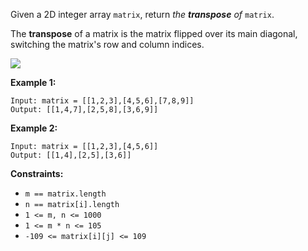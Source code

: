 Given a 2D integer array `matrix`, return _the **transpose** of_ `matrix`.

The **transpose** of a matrix is the matrix flipped over its main diagonal,
switching the matrix's row and column indices.

![](https://assets.leetcode.com/uploads/2021/02/10/hint_transpose.png)



**Example 1:**

    
    
    Input: matrix = [[1,2,3],[4,5,6],[7,8,9]]
    Output: [[1,4,7],[2,5,8],[3,6,9]]
    

**Example 2:**

    
    
    Input: matrix = [[1,2,3],[4,5,6]]
    Output: [[1,4],[2,5],[3,6]]
    



**Constraints:**

  * `m == matrix.length`
  * `n == matrix[i].length`
  * `1 <= m, n <= 1000`
  * `1 <= m * n <= 105`
  * `-109 <= matrix[i][j] <= 109`

